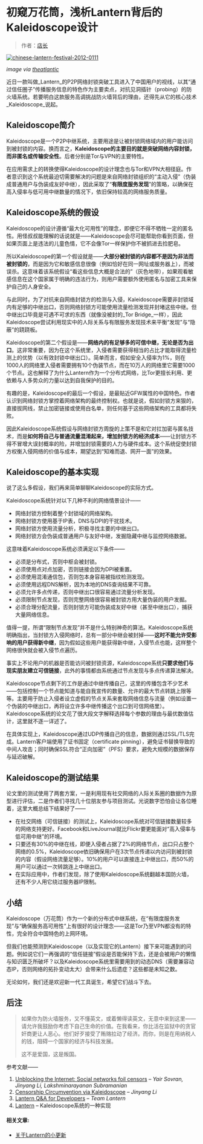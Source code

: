 # 初窥万花筒，浅析Lantern背后的Kaleidoscope设计

> 作者：[店长](https://bitinn.net/10629/)

[![chinese-lantern-festival-2012-0111](https://bitinn.net/wp-images/blogimage/2013/11/chinese-lantern-festival-2012-0111-500x333.jpg)](https://bitinn.net/wp-images/blogimage/2013/11/chinese-lantern-festival-2012-0111.jpg)

_image via [theatlantic](http://www.theatlantic.com/infocus/2012/02/chinese-lantern-festival-2012/100240/#img10)_

近日一款叫做_Lantern_的P2P网络封锁突破工具进入了中国用户的视线，以其“通过信任圈子”传播服务信息的特色作为主要卖点，对抗见洞插针（probing）的防火墙系统。若要明白这款服务高调挑战防火墙背后的理由，还得先从它的核心技术_Kaleidoscope_说起。

## Kaleidoscope简介

Kaleidoscope是一个P2P中继系统，主要用途是让被封锁网络域内的用户能访问到被封锁的内容。换而言之，**Kaleidoscope的主要目的就是突破网络内容封锁，而非匿名或传输安全性**。后者分别是Tor与VPN的主要特性。

在应用需求上的转换使得Kaleidoscope的设计理念也与Tor和VPN大相径庭。作者意识到这个系统最迫切需要解决的问题是来自网络封锁组织的“主动入侵”（伪装成普通用户与伪装成友好中继），因此采取了“**有限度服务发现**”的策略，以确保在高入侵率与低可用中继数量的情况下，依旧保持较高的网络服务质量。

## Kaleidoscope系统的假设

Kaleidoscope的设计遵循“最大化可用性”的理念，即便它不得不牺牲一定的匿名性。用怪叔叔能理解的话说就是——Kaleidoscope会尽可能帮助你看到页面，但如果页面上是违法的儿童色情，它不会像Tor一样保护你不被抓进去捡肥皂。

所以Kaleidoscope的第一个假设就是——**大部分被封锁的内容都不是因为非法而被封锁的**，而是因为它和敏感信息很像（例如恰好在同一网址或服务器上），而被误杀。这意味着该系统假设“看这些信息大概是合法的”（灰色地带），如果观看敏感信息在这个国家属于明确的违法行为，则用户需要额外使用匿名与加密工具来保护自己的人身安全。

与此同时，为了对抗来自网络封锁方的检测与入侵，Kaleidoscope需要非封锁域内有足够的中继出口，否则网络封锁方可能使用流量检测发现并封堵这些中继。但中继出口毕竟是可遇不可求的东西（就像没被封的_Tor Bridge_一样），因此Kaleidoscope尝试利用现实中的人际关系与有限服务发现技术来平衡“发现”与“隐蔽”的跷跷板。

Kaleidoscope的第二个假设是——**网络内的有足够多的可信中继，无论是否为出口**。这非常重要，因为在这个系统里，入侵者需要获得相当的占比才能取得流量检测上的优势（以有效封锁中继出口）。简单而言，假如安全入侵率为1%，则在1000人的网络里入侵者需要拥有10个伪装节点，而在10万人的网络里它需要1000个节点。这也解释了为什么Lantern作为一个分布式网络，比Tor更擅长利用、更依赖与人多势众的力量以达到自我保护的目的。

有趣的是，Kaleidoscope的最后一个假设，是最贴近GFW属性的中国特色。作者认识到网络封锁方掌控着网络架构的最终控制权。也就是说，假如封锁方来狠的，直接拔网线，禁止加密链接或使用白名单，则任何基于这些网络架构的工具都将失败。

因此Kaleidoscope系统假设与网络封锁方周旋的上策不是和它对扛加密与匿名技术，而是**如何将自己与普通流量混淆起来，增加封锁方的经济成本**——让封锁方不得不冒增大误封概率的险，并增加封锁需要的人力与硬件成本。这个系统促使封锁方权衡入侵网络的价值与成本，期望达到“知难而退、网开一面”的效果。

## Kaleidoscope的基本实现

说了这么多假设，我们再来简单聊聊Kaleidoscope的实际方式。

Kaleidoscope系统针对以下几种不利的网络情景设计——

*   网络封锁方控制着整个封锁域的网络架构。
*   网络封锁方使用基于IP表，DNS与DPI的干扰技术。
*   网络封锁方使用流量分析，积极寻找主要的中继出口。
*   网络封锁方会伪装成普通用户与友好中继，发掘隐藏中继与监控网络数据。

这意味着Kaleidoscope系统必须满足以下条件——

*   必须是分布式，否则中枢会被封锁。
*   必须使用点对点加密，否则链接会因为DPI被重置。
*   必须使用混淆通信包，否则包本身容易被指纹检测发现。
*   必须使用远程DNS解析，因为本地的DNS查询结果不可靠。
*   必须允许多点传递，否则中继出口很容易通过流量分析发现。
*   必须限制节点发现，否则完整网络很容易被封锁方用大量伪装的用户发掘。
*   必须合理分配流量，否则封锁方可能伪装成友好中继（甚至中继出口），捕获大量网络信息。

值得一提，所谓“限制节点发现”并不是什么特别神奇的算法。Kaleidoscope系统明确指出，当封锁方入侵网络时，总有一部分中继会被封掉——**这时不能允许受影响的用户获得新中继**，因为假如这些用户能获得新中继，入侵节点也能，这样整个网络很快就会被入侵节点遍历。

事实上不论用户的机器是否能访问被封锁资源，Kaleidoscope系统**只要求他们与现实朋友建立可信链接**，此外的事情都由系统通过节点发现与多点传递算法解决。

Kaleidoscope节点剩下的工作是通过中继传播自己，这里的传播包含不少艺术——包括控制一个节点能知道与能自我宣传的数量、允许的最大节点转跳上限等等。主要用于防止入侵者设立虚假的节点关系来套取网络信息与流量（例如设置一个伪装的中继出口，再将设立许多中继传播这个出口到可信网络里）。Kaleidoscope系统的论文花了很大段文字解释选择每个参数的理由与最优数值估计，这里就不逐一详述了。

在具体实现上，Kaleidoscope通过UDP传播自己的信息，数据则通过SSL/TLS完成。Lantern客户端使用了证书固定（certificate pinning），避免证书替换导致的中间人攻击；同时确保SSL符合“正向加密”（PFS）要求，避免大规模的数据保存与延迟破解。

## Kaleidoscope的测试结果

论文里的测试使用了两套方案，一是利用现有社交网络的人际关系圈的数据作为原型进行评估，二是作者们寻找几十位朋友参与项目测试。光说数字恐怕会让各位睡着，这里大概总结下结果好了——

*   在社交网络（可信链接）的测试上，Kaleidoscope系统对可信链接数量较多的网络支持更好。Facebook和LiveJournal就比Flickr要更能面对“高入侵率与低可用中继”的环境。
*   只要还有30%的中继在线，即便入侵者占据了2%的网络节点，出口只占整个网络的0.5%，Kaleidoscope依旧确保用户在3次节点传递以内访问到被封锁的内容（假设网络流量足够）。10%的用户可以直接连上中继出口，而50%的用户可以通过一次转跳连上中继出口。
*   在实际应用中，作者们发现，除了使用Kaleidoscope系统翻越本国防火墙，还有不少人用它绕过服务器IP限制。

## 小结

Kaleidoscope（万花筒）作为一个新的分布式中继系统，在“有限度服务发现”与“确保服务高可用性”上有很好的设计理念——这是Tor乃至VPN都没有的特性，完全符合中国特色的上网环境。

但我们也能预测到Kaleidoscope（以及实现它的Lantern）接下来可能遇到的问题。例如说它们一再强调的“信任链接”假设是否能保持下去，还是会被用户的懒惰与知识匮乏所破坏？以及Kaleidoscope系统里需要用到的动态DNS（需要兼容动态IP，否则网络的拓扑变动太大）会带来什么后遗症？这些都是未知之数。

无论如何，我们还是欢迎新一代工具诞生，希望它们战斗下去。

## 后注

> 如果你为防火墙服务，又不懂英文，或着懒得读英文，无意中来到这里——请允许我鼓励你考虑下自己生命的价值。在我看来，你比活在监狱中的贪官奸商更让人恶心。他们好歹接受了贿赂拉动了经济。而你，则是在用纳税人的钱，阻碍一个国家的经济与科技发展。
> 
> 这不是爱国，这是叛国。

参考文献——

1.  [Unblocking the Internet: Social networks foil censors](http://kscope.news.cs.nyu.edu/pub/TR-2008-918.pdf) – _Yair Sovran, Jinyang Li, Lakshminarayanan Subramanian_
2.  [Censorship Circumvention via Kaleidoscope](http://kscope.news.cs.nyu.edu/pub/TR-2008-918.pdf) – _Jinyang Li_
3.  [Lantern Q&A for Developers](https://github.com/getlantern/lantern/wiki/%5Bdevelopers%5D-Questions-and-Answers) – _Team Lantern_
4.  [Lantern](https://www.getlantern.org/) – Kaleidoscope系统的一种实现

#### 相关文章:

*   [关于Lantern的小更新](https://bitinn.net/10644/ "关于Lantern的小更新")
